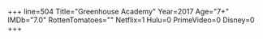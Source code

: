 +++
line=504
Title="Greenhouse Academy"
Year=2017
Age="7+"
IMDb="7.0"
RottenTomatoes=""
Netflix=1
Hulu=0
PrimeVideo=0
Disney=0
+++

